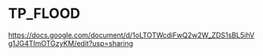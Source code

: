 # TP_FLOOD
https://docs.google.com/document/d/1oLTOTWcdiFwQ2w2W_ZDS1sBL5ihVg1JG4TImOTGzyKM/edit?usp=sharing
